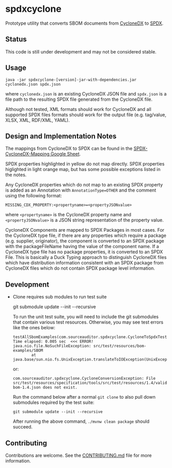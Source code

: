 # spdxcyclone

Prototype utility that converts SBOM documents from [CycloneDX](https://cyclonedx.org/) to [SPDX](https://spdx.dev/).

## Status
This code is still under development and may not be considered stable.

## Usage
`java -jar spdxcyclone-[version]-jar-with-dependencies.jar cyclonedx.json spdx.json`

where `cyclonedx.json` is an existing CycloneDX JSON file and `spdx.json` is a file path to the resulting SPDX file generated from the CycloneDX file.

Although not tested, XML formats should work for CycloneDX and all supported SPDX files formats should work for the output file (e.g. tag/value, XLSX, XML, RDF/XML, YAML).

## Design and Implementation Notes

The mappings from CycloneDX to SPDX can be found in the [SPDX-CycloneDX-Mapping Google Sheet](https://docs.google.com/spreadsheets/d/1PIiSYLJHlt8djG5OoOYniy_I-J31UMhBKQ62UUBHKVA/edit?usp=sharing).

SPDX properties highlighted in yellow do not map directly.  SPDX properties higlighted in light orange map, but has some possible exceptions listed in the notes.

Any CycloneDX properties which do not map to an existing SPDX property is added as an Annotation with `AnnotationType=OTHER` and the comment using the following format:

`MISSING_CDX_PROPERTY:<propertyname>=<propertyJSONvalue>`

where `<propertyname>` is the CycloneDX property name and `<propertyJSONvalue>` is a JSON string representation of the property value.

CycloneDX Components are mapped to SPDX Packages in most cases. For the CycloneDX type file, if there are any properties which require a package (e.g. supplier, originator), the component is converted to an SPDX package with the packageFileName having the value of the component name.  If a CycloneDX type file has no package properties, it is converted to an SPDX File.  This is basically a Duck Typing approach to distinguish CycloneDX files which have distribution information consistent with an SPDX package from CycloneDX files which do not contain SPDX package level information.

## Development

  * Clone requires sub modules to run test suite

      git submodule update --init --recursive

    To run the unit test suite, you will need to include the git submodules that contain various test resources.
    Otherwise, you may see test errors like the ones below:

        testAllSbomExamples(com.sourceauditor.spdxcyclone.CycloneToSpdxTest)  Time elapsed: 0.005 sec  <<< ERROR!
        java.nio.file.NoSuchFileException: src/test/resources/bom-examples/SBOM
                at java.base/sun.nio.fs.UnixException.translateToIOException(UnixException.java:92)

    or:

        com.sourceauditor.spdxcyclone.CycloneConversionException: File src/test/resources/specification/tools/src/test/resources/1.4/valid-bom-1.4.json does not exist.

    Run the command below after a normal `git clone` to also pull down submodules required by the test suite:

        git submodule update --init --recursive

    After running the above command, `./mvnw clean package` should succeed.

## Contributing
Contributions are welcome.  See the [CONTRIBUTING.md](CONTRIBUTING.md) file for more information.

